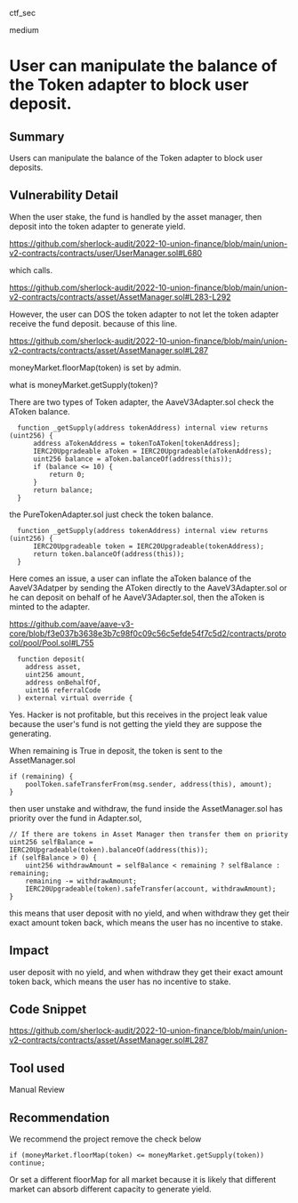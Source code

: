 ctf_sec

medium

# User can manipulate the balance of the Token adapter to block user deposit.

## Summary

Users can manipulate the balance of the Token adapter to block user deposits.

## Vulnerability Detail

When the user stake, the fund is handled by the asset manager, then deposit into the token adapter to generate yield.

https://github.com/sherlock-audit/2022-10-union-finance/blob/main/union-v2-contracts/contracts/user/UserManager.sol#L680

which calls.

https://github.com/sherlock-audit/2022-10-union-finance/blob/main/union-v2-contracts/contracts/asset/AssetManager.sol#L283-L292

However, the user can DOS the token adapter to not let the token adapter receive the fund deposit. because of this line.

https://github.com/sherlock-audit/2022-10-union-finance/blob/main/union-v2-contracts/contracts/asset/AssetManager.sol#L287

moneyMarket.floorMap(token) is set by admin. 

what is moneyMarket.getSupply(token)?

There are two types of Token adapter, the AaveV3Adapter.sol check the AToken balance.

```solidity
  function _getSupply(address tokenAddress) internal view returns (uint256) {
      address aTokenAddress = tokenToAToken[tokenAddress];
      IERC20Upgradeable aToken = IERC20Upgradeable(aTokenAddress);
      uint256 balance = aToken.balanceOf(address(this));
      if (balance <= 10) {
          return 0;
      }
      return balance;
  }
```

the PureTokenAdapter.sol just check the token balance.

```solidity
  function _getSupply(address tokenAddress) internal view returns (uint256) {
      IERC20Upgradeable token = IERC20Upgradeable(tokenAddress);
      return token.balanceOf(address(this));
  }
```

Here comes an issue, a user can inflate the aToken balance of the AaveV3Adatper by sending the AToken directly to the AaveV3Adapter.sol or he can deposit on behalf of he AaveV3Adapter.sol, then the aToken is minted to the adapter.

https://github.com/aave/aave-v3-core/blob/f3e037b3638e3b7c98f0c09c56c5efde54f7c5d2/contracts/protocol/pool/Pool.sol#L755

```solidity
  function deposit(
    address asset,
    uint256 amount,
    address onBehalfOf,
    uint16 referralCode
  ) external virtual override {
```

Yes. Hacker is not profitable, but this receives in the project leak value because the user's fund is not getting the yield they are suppose the generating. 

When remaining is True in deposit, the token is sent to the AssetManager.sol

```solidity
if (remaining) {
    poolToken.safeTransferFrom(msg.sender, address(this), amount);
}
```

then user unstake and withdraw, the fund inside the AssetManager.sol has priority over the fund in Adapter.sol, 

```solidity
// If there are tokens in Asset Manager then transfer them on priority
uint256 selfBalance = IERC20Upgradeable(token).balanceOf(address(this));
if (selfBalance > 0) {
    uint256 withdrawAmount = selfBalance < remaining ? selfBalance : remaining;
    remaining -= withdrawAmount;
    IERC20Upgradeable(token).safeTransfer(account, withdrawAmount);
}
```

this means that user deposit with no yield, and when withdraw they get their exact amount token back, which means the user has no incentive to stake.

## Impact

 user deposit with no yield, and when withdraw they get their exact amount token back, which means the user has no incentive to stake.

## Code Snippet

https://github.com/sherlock-audit/2022-10-union-finance/blob/main/union-v2-contracts/contracts/asset/AssetManager.sol#L287

## Tool used

Manual Review

## Recommendation

We recommend the project remove the check below

```solidity
if (moneyMarket.floorMap(token) <= moneyMarket.getSupply(token)) continue;
```

Or set a different floorMap for all market because it is likely that different market can absorb different capacity to generate yield.

